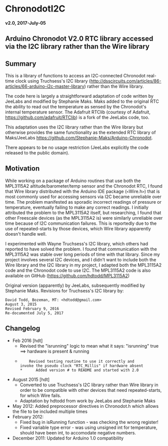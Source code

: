 # ChronodotI2C

#### v2.0, 2017-July-05

## Arduino Chronodot V2.0 RTC library accessed via the I2C library rather than the Wire library

## Summary

This is a library of functions to access an I2C-connected Chronodot real-time clock using Truchsess's I2C library (<http://dsscircuits.com/articles/86-articles/66-arduino-i2c-master-library>) rather than the Wire library.  

The code here is largely a straightforward adaptation of code written by JeeLabs and modified by Stephanie Maks.  Maks added to the original RTC the ability to read out the temperature as sensed by the Chronodot's internal temperature sensor.  The Adafruit RTClib (courtesy of Adafruit, <https://github.com/adafruit/RTClib>) is a fork of the JeeLabs code, too. 

This adaptation uses the I2C library rather than the Wire library but otherwise provides the same functionality as the extended RTC library of Maks/JeeLabs <https://github.com/Stephanie-Maks/Arduino-Chronodot>.

There appears to be no usage restriction (JeeLabs explicitly the code released to the public domain). 
 
## Motivation

While working on a package of Arduino routines that use both the MPL3115A2 altitude/barometer/temp sensor and the Chronodot RTC, I found that Wire library distributed with the Arduino IDE package (`<`Wire.h`>`) that is most commonly used for accessing sensors via I2C became unreliable over time. The problem manifested as sporadic incorrect readings of pressure or temperature, eventually failing to make any correct readings.  I initially attributed the problem to the MPL3115A2 itself, but researching, I found that other Freescale devices (as the MPL3115A2 is) were similarly unreliable over time because of I2C communication failures.  This is reportedly due to the use of repeated-starts by those devices, which Wire library apparently doesn't handle well.

I experimented with Wayne Truchsess's I2C library, which others had reported to have solved the problem.  I found that communication with the MPL3115A2 was stable over long periods of time with that library. Since my project involves several I2C devices, and I didn't want to include both the Wire library and the I2C library in my project, I adapted both the MPL3115A2 code and the Chronodot code to use I2C.  The MPL3115A2 code is also available on GitHub (<https://github.com/hdtodd/MPL3115A2>)

Original version (apparently) by JeeLabs, subsequently modified by Stephanie Maks. Revisions for Truchsess's I2C library by:

```
David Todd, Bozeman, MT: <hdtodd@gmail.com>  
August 3, 2015  
Revised February 9, 2016  
Re-documented July 5, 2017
```


## Changelog

* Feb 2016 [hdt] 
  * Revised the "isrunning" logic to mean what it says: "isrunning" true ==> hardware is present & running
  * 	    Revised testing routine to use it correctly and
  	    invoke the pseudo clock "RTC_Millis" if hardware absent
	    *  	   Added version # to README and started with 2.0
* August 2015	   [hdt] 
  * Converted to use Truchsess's I2C library rather than Wire library in order to be compatible with other devices that need repeated-starts, for which Wire fails.
  * Adaptation by hdtodd from work by JeeLabs and Stephanie Maks
* May 2012:    Added preprocessor directives in Chronodot.h which allows the file to be included multiple times
* February 2012:  
  * Fixed bug in isRunning function - was checking the wrong register!
  * Fixed variable type error - was using unsigned int for temperature, should have been int, to accomodate negative numbers.
* December 2011:   Updated for Arduino 1.0 compatibility

